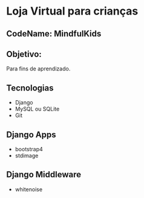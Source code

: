 # Loja Virtual para crianças

## CodeName: MindfulKids

## Objetivo:

Para fins de aprendizado.

## Tecnologias
- Django
- MySQL ou SQLite
- Git

## Django Apps
- bootstrap4
- stdimage

## Django Middleware
- whitenoise